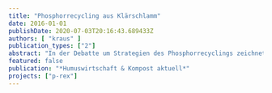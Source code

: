 ```yaml
---
title: "Phosphorrecycling aus Klärschlamm"
date: 2016-01-01
publishDate: 2020-07-03T20:16:43.689433Z
authors: [ "kraus" ]
publication_types: ["2"]
abstract: "In der Debatte um Strategien des Phosphorrecyclings zeichnet sich immer mehr ab, dass ein Ende der bodenbezogenen Verwertung von Klärschlamm nicht zielführend ist, wenn Schlämme für dieses Recyclingverfahren qualitativ geeignet sind."
featured: false
publication: "*Humuswirtschaft & Kompost aktuell*"
projects: ["p-rex"]
---
```


